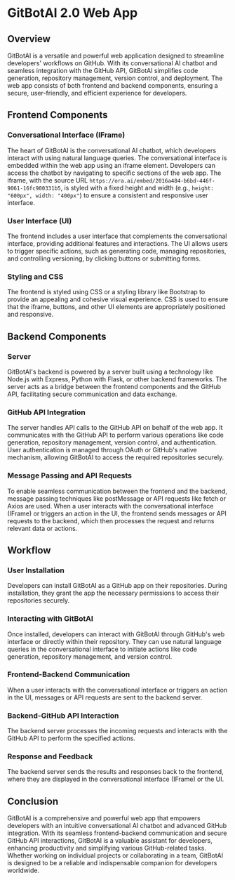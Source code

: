 # GitBotAI 2.0 Web App

## Overview

GitBotAI is a versatile and powerful web application designed to streamline developers' workflows on GitHub. With its conversational AI chatbot and seamless integration with the GitHub API, GitBotAI simplifies code generation, repository management, version control, and deployment. The web app consists of both frontend and backend components, ensuring a secure, user-friendly, and efficient experience for developers.

## Frontend Components

### Conversational Interface (IFrame)

The heart of GitBotAI is the conversational AI chatbot, which developers interact with using natural language queries. The conversational interface is embedded within the web app using an iframe element. Developers can access the chatbot by navigating to specific sections of the web app. The iframe, with the source URL `https://ora.ai/embed/2016a484-b6bd-446f-9061-16fc900331b5`, is styled with a fixed height and width (e.g., `height: "600px", width: "400px"`) to ensure a consistent and responsive user interface.

### User Interface (UI)

The frontend includes a user interface that complements the conversational interface, providing additional features and interactions. The UI allows users to trigger specific actions, such as generating code, managing repositories, and controlling versioning, by clicking buttons or submitting forms.

### Styling and CSS

The frontend is styled using CSS or a styling library like Bootstrap to provide an appealing and cohesive visual experience. CSS is used to ensure that the iframe, buttons, and other UI elements are appropriately positioned and responsive.

## Backend Components

### Server

GitBotAI's backend is powered by a server built using a technology like Node.js with Express, Python with Flask, or other backend frameworks. The server acts as a bridge between the frontend components and the GitHub API, facilitating secure communication and data exchange.

### GitHub API Integration

The server handles API calls to the GitHub API on behalf of the web app. It communicates with the GitHub API to perform various operations like code generation, repository management, version control, and authentication. User authentication is managed through OAuth or GitHub's native mechanism, allowing GitBotAI to access the required repositories securely.

### Message Passing and API Requests

To enable seamless communication between the frontend and the backend, message passing techniques like postMessage or API requests like fetch or Axios are used. When a user interacts with the conversational interface (IFrame) or triggers an action in the UI, the frontend sends messages or API requests to the backend, which then processes the request and returns relevant data or actions.

## Workflow

### User Installation

Developers can install GitBotAI as a GitHub app on their repositories. During installation, they grant the app the necessary permissions to access their repositories securely.

### Interacting with GitBotAI

Once installed, developers can interact with GitBotAI through GitHub's web interface or directly within their repository. They can use natural language queries in the conversational interface to initiate actions like code generation, repository management, and version control.

### Frontend-Backend Communication

When a user interacts with the conversational interface or triggers an action in the UI, messages or API requests are sent to the backend server.

### Backend-GitHub API Interaction

The backend server processes the incoming requests and interacts with the GitHub API to perform the specified actions.

### Response and Feedback

The backend server sends the results and responses back to the frontend, where they are displayed in the conversational interface (IFrame) or the UI.

## Conclusion

GitBotAI is a comprehensive and powerful web app that empowers developers with an intuitive conversational AI chatbot and advanced GitHub integration. With its seamless frontend-backend communication and secure GitHub API interactions, GitBotAI is a valuable assistant for developers, enhancing productivity and simplifying various GitHub-related tasks. Whether working on individual projects or collaborating in a team, GitBotAI is designed to be a reliable and indispensable companion for developers worldwide.